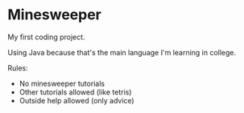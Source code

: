 # Minesweeper

My first coding project.

Using Java because that's the main language I'm learning in college.

Rules:
- No minesweeper tutorials
- Other tutorials allowed (like tetris)
- Outside help allowed (only advice)